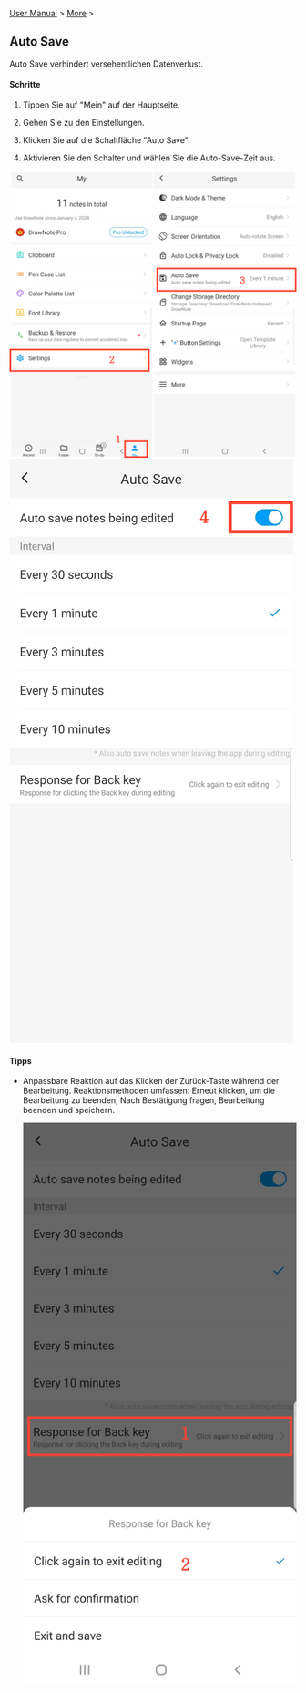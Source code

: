 [User Manual](/dragonnest/drawnote/manual/en) > [More](/dragonnest/drawnote/manual/en/more) >

Auto Save
---
Auto Save verhindert versehentlichen Datenverlust.

#### Schritte

1. Tippen Sie auf "Mein" auf der Hauptseite.

2. Gehen Sie zu den Einstellungen.

3. Klicken Sie auf die Schaltfläche "Auto Save".

4. Aktivieren Sie den Schalter und wählen Sie die Auto-Save-Zeit aus.

![Auto Save 1](imgs/autosave.png)
![Auto Save 2](imgs/autosave1.png)

#### Tipps
- Anpassbare Reaktion auf das Klicken der Zurück-Taste während der Bearbeitung. Reaktionsmethoden umfassen: Erneut klicken, um die Bearbeitung zu beenden, Nach Bestätigung fragen, Bearbeitung beenden und speichern.

  ![Auto Save 3](imgs/autosave2.png)